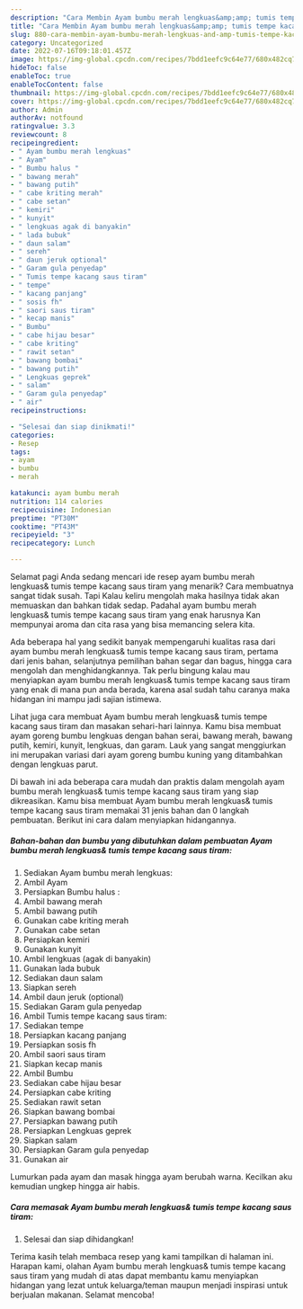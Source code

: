 ```yaml
---
description: "Cara Membin Ayam bumbu merah lengkuas&amp;amp; tumis tempe kacang saus tiram yang Lezat"
title: "Cara Membin Ayam bumbu merah lengkuas&amp;amp; tumis tempe kacang saus tiram yang Lezat"
slug: 880-cara-membin-ayam-bumbu-merah-lengkuas-and-amp-tumis-tempe-kacang-saus-tiram-yang-lezat
category: Uncategorized
date: 2022-07-16T09:18:01.457Z
image: https://img-global.cpcdn.com/recipes/7bdd1eefc9c64e77/680x482cq70/ayam-bumbu-merah-lengkuas-tumis-tempe-kacang-saus-tiram-foto-resep-utama.jpg
hideToc: false
enableToc: true
enableTocContent: false
thumbnail: https://img-global.cpcdn.com/recipes/7bdd1eefc9c64e77/680x482cq70/ayam-bumbu-merah-lengkuas-tumis-tempe-kacang-saus-tiram-foto-resep-utama.jpg
cover: https://img-global.cpcdn.com/recipes/7bdd1eefc9c64e77/680x482cq70/ayam-bumbu-merah-lengkuas-tumis-tempe-kacang-saus-tiram-foto-resep-utama.jpg
author: Admin
authorAv: notfound
ratingvalue: 3.3
reviewcount: 8
recipeingredient:
- " Ayam bumbu merah lengkuas"
- " Ayam"
- " Bumbu halus "
- " bawang merah"
- " bawang putih"
- " cabe kriting merah"
- " cabe setan"
- " kemiri"
- " kunyit"
- " lengkuas agak di banyakin"
- " lada bubuk"
- " daun salam"
- " sereh"
- " daun jeruk optional"
- " Garam gula penyedap"
- " Tumis tempe kacang saus tiram"
- " tempe"
- " kacang panjang"
- " sosis fh"
- " saori saus tiram"
- " kecap manis"
- " Bumbu"
- " cabe hijau besar"
- " cabe kriting"
- " rawit setan"
- " bawang bombai"
- " bawang putih"
- " Lengkuas geprek"
- " salam"
- " Garam gula penyedap"
- " air"
recipeinstructions:

- "Selesai dan siap dinikmati!"
categories:
- Resep
tags:
- ayam
- bumbu
- merah

katakunci: ayam bumbu merah 
nutrition: 114 calories
recipecuisine: Indonesian
preptime: "PT30M"
cooktime: "PT43M"
recipeyield: "3"
recipecategory: Lunch

---
```



Selamat pagi Anda sedang mencari ide resep ayam bumbu merah lengkuas&amp; tumis tempe kacang saus tiram yang menarik? Cara membuatnya sangat tidak susah. Tapi Kalau keliru mengolah maka hasilnya tidak akan memuaskan dan bahkan tidak sedap. Padahal ayam bumbu merah lengkuas&amp; tumis tempe kacang saus tiram yang enak harusnya Kan mempunyai aroma dan cita rasa yang bisa memancing selera kita.


Ada beberapa hal yang sedikit banyak mempengaruhi kualitas rasa dari ayam bumbu merah lengkuas&amp; tumis tempe kacang saus tiram, pertama dari jenis bahan, selanjutnya pemilihan bahan segar dan bagus, hingga cara mengolah dan menghidangkannya. Tak perlu bingung kalau mau menyiapkan ayam bumbu merah lengkuas&amp; tumis tempe kacang saus tiram yang enak di mana pun anda berada, karena asal sudah tahu caranya maka hidangan ini mampu jadi sajian istimewa.

Lihat juga cara membuat Ayam bumbu merah lengkuas&amp; tumis tempe kacang saus tiram dan masakan sehari-hari lainnya. Kamu bisa membuat ayam goreng bumbu lengkuas dengan bahan serai, bawang merah, bawang putih, kemiri, kunyit, lengkuas, dan garam. Lauk yang sangat menggiurkan ini merupakan variasi dari ayam goreng bumbu kuning yang ditambahkan dengan lengkuas parut.


Di bawah ini ada beberapa cara mudah dan praktis dalam mengolah ayam bumbu merah lengkuas&amp; tumis tempe kacang saus tiram yang siap dikreasikan. Kamu bisa membuat Ayam bumbu merah lengkuas&amp; tumis tempe kacang saus tiram memakai 31 jenis bahan dan 0 langkah pembuatan. Berikut ini cara dalam menyiapkan hidangannya.

<!--inarticleads1-->

##### Bahan-bahan dan bumbu yang dibutuhkan dalam pembuatan Ayam bumbu merah lengkuas&amp; tumis tempe kacang saus tiram:

1. Sediakan  Ayam bumbu merah lengkuas:
1. Ambil  Ayam
1. Persiapkan  Bumbu halus :
1. Ambil  bawang merah
1. Ambil  bawang putih
1. Gunakan  cabe kriting merah
1. Gunakan  cabe setan
1. Persiapkan  kemiri
1. Gunakan  kunyit
1. Ambil  lengkuas (agak di banyakin)
1. Gunakan  lada bubuk
1. Sediakan  daun salam
1. Siapkan  sereh
1. Ambil  daun jeruk (optional)
1. Sediakan  Garam gula penyedap
1. Ambil  Tumis tempe kacang saus tiram:
1. Sediakan  tempe
1. Persiapkan  kacang panjang
1. Persiapkan  sosis fh
1. Ambil  saori saus tiram
1. Siapkan  kecap manis
1. Ambil  Bumbu
1. Sediakan  cabe hijau besar
1. Persiapkan  cabe kriting
1. Sediakan  rawit setan
1. Siapkan  bawang bombai
1. Persiapkan  bawang putih
1. Persiapkan  Lengkuas geprek
1. Siapkan  salam
1. Persiapkan  Garam gula penyedap
1. Gunakan  air


Lumurkan pada ayam dan masak hingga ayam berubah warna. Kecilkan aku kemudian ungkep hingga air habis. 

<!--inarticleads2-->

##### Cara memasak Ayam bumbu merah lengkuas&amp; tumis tempe kacang saus tiram:


1. Selesai dan siap dihidangkan!



Terima kasih telah membaca resep yang kami tampilkan di halaman ini. Harapan kami, olahan Ayam bumbu merah lengkuas&amp; tumis tempe kacang saus tiram yang mudah di atas dapat membantu kamu menyiapkan hidangan yang lezat untuk keluarga/teman maupun menjadi inspirasi untuk berjualan makanan. Selamat mencoba!
